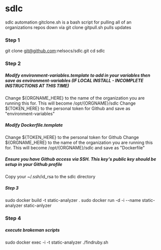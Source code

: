 # sdlc
sdlc automation
gitclone.sh is a bash script for pulling all of an organizations repos down via git clone
gitpull.sh pulls updates

### Step 1

git clone git@github.com:nelsocs/sdlc.git
cd sdlc

### Step 2

##### Modify environment-variables.template to add in your variables then save as environment-variables (IF LOCAL INSTALL - INCOMPLETE INSTRUCTIONS AT THIS TIME)
Change ${ORGNAME_HERE} to the name of the organization you are running this for.  This will become /opt/{ORGNAME}/sdlc
Change ${TOKEN_HERE} to the personal token for Github
and save as "environment-variables"

##### Modify Dockerfile.template
Change ${TOKEN_HERE} to the personal token for Github
Change ${ORGNAME_HERE} to the name of the organization you are running this for.  This will become /opt/{ORGNAME}/sdlc
and save as "Dockerfile"

##### Ensure you have Github access via SSH.  This key's public key should be setup in your Github profile
Copy your ~/.ssh/id_rsa to the sdlc directory

##### Step 3
sudo docker build -t static-analyzer .
sudo docker run -d -i --name static-analyzer static-anlyzer

### Step 4
##### execute brakeman scripts
sudo docker exec -i -t static-analyzer ./findruby.sh

